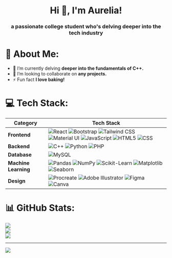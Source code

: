 <h1 align="center">Hi 👋, I'm Aurelia!</h1>
<h3 align="center">a passionate college student who's delving deeper into the tech industry</h3>

# 💫 About Me:
- 🌱 I’m currently delving **deeper into the fundamentals of C++.**
- 👯 I’m looking to collaborate on **any projects.**
- ⚡ Fun fact **I love baking!**

# 💻 Tech Stack:

| Category          | Tech Stack                                                                                                          |
|-------------------|---------------------------------------------------------------------------------------------------------------------|
| **Frontend**      | ![React](https://img.shields.io/badge/react-%2320232a.svg?style=for-the-badge&logo=react&logoColor=%2361DAFB) ![Bootstrap](https://img.shields.io/badge/bootstrap-%238511FA.svg?style=for-the-badge&logo=bootstrap&logoColor=white) ![Tailwind CSS](https://img.shields.io/badge/tailwind%20css-%2338B2AC.svg?style=for-the-badge&logo=tailwind-css&logoColor=white) ![Material UI](https://img.shields.io/badge/material%20ui-%230081CB.svg?style=for-the-badge&logo=material-ui&logoColor=white) ![JavaScript](https://img.shields.io/badge/javascript-%23323330.svg?style=for-the-badge&logo=javascript&logoColor=%23F7DF1E) ![HTML5](https://img.shields.io/badge/html5-%23E34F26.svg?style=for-the-badge&logo=html5&logoColor=white) ![CSS](https://img.shields.io/badge/css-%231572B6.svg?style=for-the-badge&logo=css3&logoColor=white) |
| **Backend**       | ![C++](https://img.shields.io/badge/c++-%2300599C.svg?style=for-the-badge&logo=c%2B%2B&logoColor=white) ![Python](https://img.shields.io/badge/python-3670A0?style=for-the-badge&logo=python&logoColor=ffdd54) ![PHP](https://img.shields.io/badge/php-%23777BB4.svg?style=for-the-badge&logo=php&logoColor=white) |
| **Database**      | ![MySQL](https://img.shields.io/badge/mysql-4479A1.svg?style=for-the-badge&logo=mysql&logoColor=white) |
| **Machine Learning** | ![Pandas](https://img.shields.io/badge/pandas-%23150458.svg?style=for-the-badge&logo=pandas&logoColor=white) ![NumPy](https://img.shields.io/badge/numpy-%23013243.svg?style=for-the-badge&logo=numpy&logoColor=white)  ![Scikit-Learn](https://img.shields.io/badge/scikit%20learn-%23F7931E.svg?style=for-the-badge&logo=scikit-learn&logoColor=white) ![Matplotlib](https://img.shields.io/badge/matplotlib-%2300A3E0.svg?style=for-the-badge&logo=matplotlib&logoColor=white) ![Seaborn](https://img.shields.io/badge/seaborn-%234F8C8C.svg?style=for-the-badge&logo=seaborn&logoColor=white) |
| **Design**        | ![Procreate](https://img.shields.io/badge/Procreate-000000?style=for-the-badge&logo=procreate&logoColor=white) ![Adobe Illustrator](https://img.shields.io/badge/adobe%20illustrator-%23FF9A00.svg?style=for-the-badge&logo=adobe%20illustrator&logoColor=white) ![Figma](https://img.shields.io/badge/figma-%23F24E1E.svg?style=for-the-badge&logo=figma&logoColor=white) ![Canva](https://img.shields.io/badge/Canva-%2300C4CC.svg?style=for-the-badge&logo=Canva&logoColor=white) |

# 📊 GitHub Stats:
![](https://github-readme-stats.vercel.app/api?username=AureliaSindhu&theme=nightowl&hide_border=false&include_all_commits=false&count_private=false)<br/>
![](https://github-readme-streak-stats.herokuapp.com/?user=AureliaSindhu&theme=nightowl&hide_border=false)<br/>
![](https://github-readme-stats.vercel.app/api/top-langs/?username=AureliaSindhu&theme=nightowl&hide_border=false&include_all_commits=false&count_private=false&layout=compact)

---
[![](https://visitcount.itsvg.in/api?id=AureliaSindhu&icon=0&color=6)](https://visitcount.itsvg.in)

